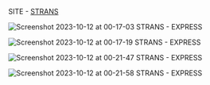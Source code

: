 SITE - [STRANS](https://overt-hook.surge.sh)

![Screenshot 2023-10-12 at 00-17-03 STRANS - EXPRESS](https://github.com/Adriano2607/Strans/assets/110434219/e832ec03-d32c-44de-8fdc-6afffc687041)

![Screenshot 2023-10-12 at 00-17-19 STRANS - EXPRESS](https://github.com/Adriano2607/Strans/assets/110434219/dc9270c7-d572-40b1-a41c-d15ba2b5dfdb)

![Screenshot 2023-10-12 at 00-21-47 STRANS - EXPRESS](https://github.com/Adriano2607/Strans/assets/110434219/ae51977a-45ba-4c67-947f-0b62524dc930)

![Screenshot 2023-10-12 at 00-21-58 STRANS - EXPRESS](https://github.com/Adriano2607/Strans/assets/110434219/b7702017-98c9-4854-9b34-0ce322eedee3)
